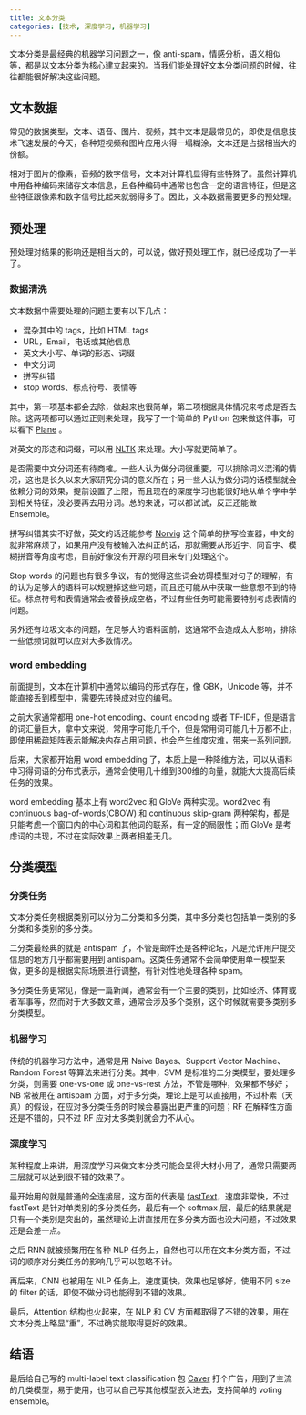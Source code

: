 ```yaml
---
title: 文本分类
categories: [技术, 深度学习, 机器学习]
---
```


文本分类是最经典的机器学习问题之一，像 anti-spam，情感分析，语义相似等，都是以文本分类为核心建立起来的。当我们能处理好文本分类问题的时候，往往都能很好解决这些问题。

<!-- more -->

## 文本数据

常见的数据类型，文本、语音、图片、视频，其中文本是最常见的，即使是信息技术飞速发展的今天，各种短视频和图片应用火得一塌糊涂，文本还是占据相当大的份额。

相对于图片的像素，音频的数字信号，文本对计算机显得有些特殊了。虽然计算机中用各种编码来储存文本信息，且各种编码中通常也包含一定的语言特征，但是这些特征跟像素和数字信号比起来就弱得多了。因此，文本数据需要更多的预处理。

## 预处理

预处理对结果的影响还是相当大的，可以说，做好预处理工作，就已经成功了一半了。

### 数据清洗

文本数据中需要处理的问题主要有以下几点：

* 混杂其中的 tags，比如 HTML tags
* URL，Email，电话或其他信息
* 英文大小写、单词的形态、词缀
* 中文分词
* 拼写纠错
* stop words、标点符号、表情等

其中，第一项基本都会去除，做起来也很简单，第二项根据具体情况来考虑是否去除。这两项都可以通过正则来处理，我写了一个简单的 Python 包来做这件事，可以看下 [Plane](https://github.com/kemingy/Plane) 。

对英文的形态和词缀，可以用 [NLTK](http://www.nltk.org) 来处理。大小写就更简单了。

是否需要中文分词还有待商榷。一些人认为做分词很重要，可以排除词义混淆的情况，这也是长久以来大家研究分词的意义所在；另一些人认为做分词的话模型就会依赖分词的效果，提前设置了上限，而且现在的深度学习也能很好地从单个字中学到相关特征，没必要再去用分词。总的来说，可以都试试，反正还能做 Ensemble。

拼写纠错其实不好做，英文的话还能参考 [Norvig](http://norvig.com/spell-correct.html) 这个简单的拼写检查器，中文的就非常麻烦了，如果用户没有被输入法纠正的话，那就需要从形近字、同音字、模糊拼音等角度考虑，目前好像没有开源的项目来专门处理这个。

Stop words 的问题也有很多争议，有的觉得这些词会妨碍模型对句子的理解，有的认为足够大的语料可以规避掉这些问题，而且还可能从中获取一些意想不到的特征。标点符号和表情通常会被替换成空格，不过有些任务可能需要特别考虑表情的问题。

另外还有垃圾文本的问题，在足够大的语料面前，这通常不会造成太大影响，排除一些低频词就可以应对大多数情况。

### word embedding

前面提到，文本在计算机中通常以编码的形式存在，像 GBK，Unicode 等，并不能直接丢到模型中，需要先转换成对应的编号。

之前大家通常都用 one-hot encoding、count encoding 或者 TF-IDF，但是语言的词汇量巨大，拿中文来说，常用字可能几千个，但是常用词可能几十万都不止，即使用稀疏矩阵表示能解决内存占用问题，也会产生维度灾难，带来一系列问题。

后来，大家都开始用 word embedding 了，本质上是一种降维方法，可以从语料中习得词语的分布式表示，通常会使用几十维到300维的向量，就能大大提高后续任务的效果。

word embedding 基本上有 word2vec 和 GloVe 两种实现。word2vec 有 continuous bag-of-words(CBOW) 和 continuous skip-gram 两种架构，都是只能考虑一个窗口内的中心词和其他词的联系，有一定的局限性；而 GloVe 是考虑词的共现，不过在实际效果上两者相差无几。

## 分类模型

### 分类任务

文本分类任务根据类别可以分为二分类和多分类，其中多分类也包括单一类别的多分类和多类别的多分类。

二分类最经典的就是 antispam 了，不管是邮件还是各种论坛，凡是允许用户提交信息的地方几乎都需要用到 antispam。这类任务通常不会简单使用单一模型来做，更多的是根据实际场景进行调整，有针对性地处理各种 spam。

多分类任务更常见，像是一篇新闻，通常会有一个主要的类别，比如经济、体育或者军事等，然而对于大多数文章，通常会涉及多个类别，这个时候就需要多类别多分类模型。

### 机器学习

传统的机器学习方法中，通常是用 Naive Bayes、Support Vector Machine、Random Forest 等算法来进行分类。其中，SVM 是标准的二分类模型，要处理多分类，则需要 one-vs-one 或 one-vs-rest 方法，不管是哪种，效果都不够好；NB 常被用在 antispam 方面，对于多分类，理论上是可以直接用，不过朴素（天真）的假设，在应对多分类任务的时候会暴露出更严重的问题；RF 在解释性方面还是不错的，只不过 RF 应对太多类别就会力不从心。

### 深度学习

某种程度上来讲，用深度学习来做文本分类可能会显得大材小用了，通常只需要两三层就可以达到很不错的效果了。

最开始用的就是普通的全连接层，这方面的代表是 [fastText](https://fasttext.cc)，速度非常快，不过 fastText 是针对单类别的多分类任务，最后有一个 softmax 层，最后的结果就是只有一个类别是突出的，虽然理论上讲直接用在多分类方面也没大问题，不过效果还是会差一点。

之后 RNN 就被频繁用在各种 NLP 任务上，自然也可以用在文本分类方面，不过词的顺序对分类任务的影响几乎可以忽略不计。

再后来，CNN 也被用在 NLP 任务上，速度更快，效果也足够好，使用不同 size 的 filter 的话，即使不做分词也能得到不错的效果。

最后，Attention 结构也火起来，在 NLP 和 CV 方面都取得了不错的效果，用在文本分类上略显“重”，不过确实能取得更好的效果。

## 结语

最后给自己写的 multi-label text classification 包 [Caver](https://github.com/guokr/Caver) 打个广告，用到了主流的几类模型，易于使用，也可以自己写其他模型嵌入进去，支持简单的 voting ensemble。
